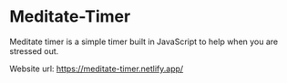 # Meditate-Timer
Meditate timer is a simple timer built in JavaScript to help when you are stressed out.

Website url: https://meditate-timer.netlify.app/
